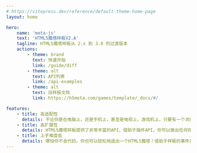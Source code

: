 ```yaml
---
# https://vitepress.dev/reference/default-theme-home-page
layout: home

hero:
    name: 'mota-js'
    text: 'HTML5魔塔样板V2.A'
    tagline: HTML5魔塔样板从 2.x 到 3.0 的过渡版本
    actions:
        - theme: brand
          text: 快速开始
          link: /guide/diff
        - theme: alt
          text: API列表
          link: /api-examples
        - theme: alt
          text: 旧样板文档
          link: https://h5mota.com/games/template/_docs/#/

features:
    - title: 高适配性
      details: 不论你是在电脑上，还是手机上，甚至是电视上，游戏机上，只要有一个浏览器，就能游玩HTML5魔塔！不论你使用触屏，还是键盘，不论是鼠标，还是手柄，都能流畅地操作！
    - title: 高扩展性
      details: HTML5魔塔样板提供了非常丰富的API，借助于插件API，你可以做出任何你想要的东西！
    - title: 上手难度低
      details: 哪怕你不会代码，你也可以轻松地造出一个HTML5魔塔！借助于样板的事件系统与网站插件库，你也可以让你的魔塔更有个性！
---
```

